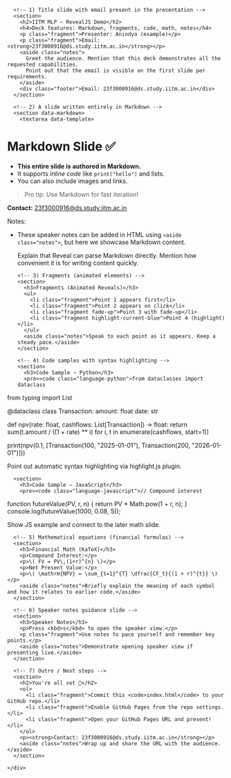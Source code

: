 <!doctype html>
<html lang="en">
<head>
  <meta charset="utf-8" />
  <meta name="viewport" content="width=device-width, initial-scale=1" />
  <title>IITM MLP – RevealJS Deck</title>
  <!-- Reveal.js core & theme from CDN -->
  <link rel="stylesheet" href="https://unpkg.com/reveal.js@5/dist/reveal.css">
  <link rel="stylesheet" href="https://unpkg.com/reveal.js@5/dist/theme/black.css" id="theme">
  <!-- Code highlighting (highlight.js default theme via Reveal plugin) -->
  <link rel="stylesheet" href="https://unpkg.com/highlight.js@11.9.0/styles/github.min.css">
  <style>
    .footer {
      position: absolute; bottom: 10px; left: 20px; font-size: 16px; opacity: .6;
    }
  </style>
</head>
<body>
  <div class="reveal">
    <div class="slides">

      <!-- 1) Title slide with email present in the presentation -->
      <section>
        <h2>IITM MLP – RevealJS Demo</h2>
        <h4>Deck features: Markdown, fragments, code, math, notes</h4>
        <p class="fragment">Presenter: Anindya (example)</p>
        <p class="fragment">Email: <strong>23f3000916@ds.study.iitm.ac.in</strong></p>
        <aside class="notes">
          Greet the audience. Mention that this deck demonstrates all the requested capabilities.
          Point out that the email is visible on the first slide per requirements.
        </aside>
        <div class="footer">Email: 23f3000916@ds.study.iitm.ac.in</div>
      </section>

      <!-- 2) A slide written entirely in Markdown -->
      <section data-markdown>
        <textarea data-template>
# Markdown Slide ✅

- **This entire slide is authored in Markdown.**
- It supports *inline code* like `print("hello")` and lists.
- You can also include images and links.

> Pro tip: Use Markdown for fast iteration!

**Contact:** 23f3000916@ds.study.iitm.ac.in

Notes:
- These speaker notes can be added in HTML using `<aside class="notes">`, but here we showcase Markdown content.
        </textarea>
        <aside class="notes">
          Explain that Reveal can parse Markdown directly. Mention how convenient it is for writing content quickly.
        </aside>
      </section>

      <!-- 3) Fragments (animated elements) -->
      <section>
        <h3>Fragments (Animated Reveals)</h3>
        <ul>
          <li class="fragment">Point 1 appears first</li>
          <li class="fragment">Point 2 appears on click</li>
          <li class="fragment fade-up">Point 3 with fade-up</li>
          <li class="fragment highlight-current-blue">Point 4 (highlight)</li>
        </ul>
        <aside class="notes">Speak to each point as it appears. Keep a steady pace.</aside>
      </section>

      <!-- 4) Code samples with syntax highlighting -->
      <section>
        <h3>Code Sample – Python</h3>
        <pre><code class="language-python">from dataclasses import dataclass
from typing import List

@dataclass
class Transaction:
    amount: float
    date: str

def npv(rate: float, cashflows: List[Transaction]) -> float:
    return sum(t.amount / ((1 + rate) ** i) for i, t in enumerate(cashflows, start=1))

print(npv(0.1, [Transaction(100, "2025-01-01"), Transaction(200, "2026-01-01")]))
</code></pre>
        <aside class="notes">Point out automatic syntax highlighting via highlight.js plugin.</aside>
      </section>

      <section>
        <h3>Code Sample – JavaScript</h3>
        <pre><code class="language-javascript">// Compound interest
function futureValue(PV, r, n) {
  return PV * Math.pow(1 + r, n);
}
console.log(futureValue(1000, 0.08, 5));
</code></pre>
        <aside class="notes">Show JS example and connect to the later math slide.</aside>
      </section>

      <!-- 5) Mathematical equations (financial formulas) -->
      <section>
        <h3>Financial Math (KaTeX)</h3>
        <p>Compound Interest:</p>
        <p>\( FV = PV\,(1+r)^{n} \)</p>
        <p>Net Present Value:</p>
        <p>\( \mathrm{NPV} = \sum_{t=1}^{T} \dfrac{CF_t}{(1 + r)^{t}} \)</p>
        <aside class="notes">Briefly explain the meaning of each symbol and how it relates to earlier code.</aside>
      </section>

      <!-- 6) Speaker notes guidance slide -->
      <section>
        <h3>Speaker Notes</h3>
        <p>Press <kbd>s</kbd> to open the speaker view.</p>
        <p class="fragment">Use notes to pace yourself and remember key points.</p>
        <aside class="notes">Demonstrate opening speaker view if presenting live.</aside>
      </section>

      <!-- 7) Outro / Next steps -->
      <section>
        <h2>You're all set 🎉</h2>
        <ol>
          <li class="fragment">Commit this <code>index.html</code> to your GitHub repo.</li>
          <li class="fragment">Enable GitHub Pages from the repo settings.</li>
          <li class="fragment">Open your GitHub Pages URL and present!</li>
        </ol>
        <p><strong>Contact: 23f3000916@ds.study.iitm.ac.in</strong></p>
        <aside class="notes">Wrap up and share the URL with the audience.</aside>
      </section>

    </div>
  </div>

  <!-- Reveal core & plugins -->
  <script src="https://unpkg.com/reveal.js@5/dist/reveal.js"></script>
  <script src="https://unpkg.com/reveal.js@5/plugin/markdown/markdown.js"></script>
  <script src="https://unpkg.com/reveal.js@5/plugin/notes/notes.js"></script>
  <script src="https://unpkg.com/reveal.js@5/plugin/highlight/highlight.js"></script>
  <!-- Math plugin (KaTeX) -->
  <script src="https://unpkg.com/reveal.js@5/plugin/math/math.js"></script>

  <script>
    Reveal.initialize({
      hash: true,
      slideNumber: true,
      plugins: [ RevealMarkdown, RevealNotes, RevealHighlight, RevealMath.KaTeX ],
      // Optional: Highlight.js options
      highlight: {
        // auto-detect languages in <code> blocks
      },
      // Optional: KaTeX options
      math: {
        // KaTeX is bundled by the plugin via CDN automatically
        // You can pass KaTeX options here if needed
      }
    });
  </script>
</body>
</html>
